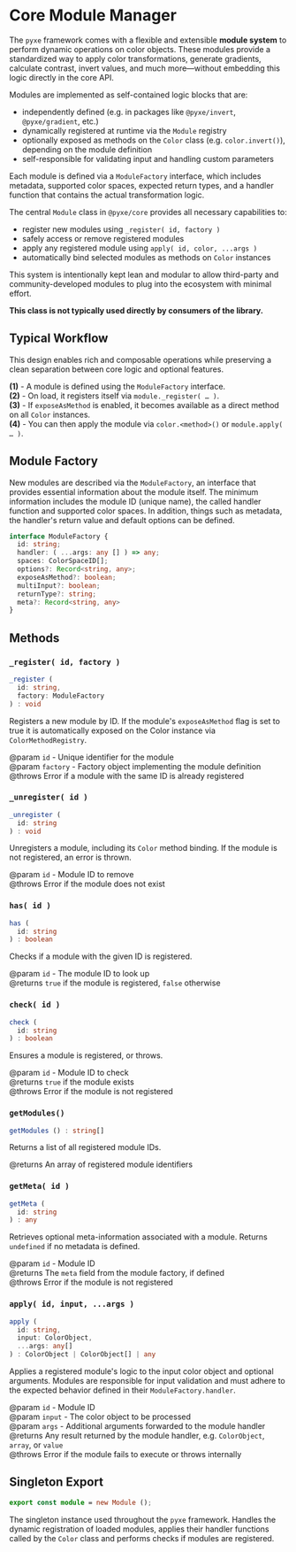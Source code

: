 # Core Module Manager

The `pyxe` framework comes with a flexible and extensible **module system** to perform dynamic operations on color objects. These modules provide a standardized way to apply color transformations, generate gradients, calculate contrast, invert values, and much more—without embedding this logic directly in the core API.

Modules are implemented as self-contained logic blocks that are:

- independently defined (e.g. in packages like `@pyxe/invert`, `@pyxe/gradient`, etc.)
- dynamically registered at runtime via the `Module` registry
- optionally exposed as methods on the `Color` class (e.g. `color.invert()`), depending on the module definition
- self-responsible for validating input and handling custom parameters

Each module is defined via a `ModuleFactory` interface, which includes metadata, supported color spaces, expected return types, and a handler function that contains the actual transformation logic.

The central `Module` class in `@pyxe/core` provides all necessary capabilities to:

- register new modules using `_register( id, factory )`
- safely access or remove registered modules
- apply any registered module using `apply( id, color, ...args )`
- automatically bind selected modules as methods on `Color` instances

This system is intentionally kept lean and modular to allow third-party and community-developed modules to plug into the ecosystem with minimal effort.

**This class is not typically used directly by consumers of the library.**

## Typical Workflow

This design enables rich and composable operations while preserving a clean separation between core logic and optional features.

**(1)** - A module is defined using the `ModuleFactory` interface.  
**(2)** - On load, it registers itself via `module._register( … )`.  
**(3)** - If `exposeAsMethod` is enabled, it becomes available as a direct method on all `Color` instances.  
**(4)** - You can then apply the module via `color.<method>()` or `module.apply( … )`.

## Module Factory

New modules are described via the `ModuleFactory`, an interface that provides essential information about the module itself. The minimum information includes the module ID (unique name), the called handler function and supported color spaces. In addition, things such as metadata, the handler's return value and default options can be defined.

```ts
interface ModuleFactory {
  id: string;
  handler: ( ...args: any [] ) => any;
  spaces: ColorSpaceID[];
  options?: Record<string, any>;
  exposeAsMethod?: boolean;
  multiInput?: boolean;
  returnType?: string;
  meta?: Record<string, any>
}
```

## Methods

### `_register( id, factory )`

```ts
_register (
  id: string,
  factory: ModuleFactory
) : void
```

Registers a new module by ID. If the module's `exposeAsMethod` flag is set to true it is automatically exposed on the Color instance via `ColorMethodRegistry`.

@param `id` - Unique identifier for the module  
@param `factory` - Factory object implementing the module definition  
@throws Error if a module with the same ID is already registered

### `_unregister( id )`

```ts
_unregister (
  id: string
) : void
```

Unregisters a module, including its `Color` method binding. If the module is not registered, an error is thrown.

@param `id` - Module ID to remove  
@throws Error if the module does not exist

### `has( id )`

```ts
has (
  id: string
) : boolean
```

Checks if a module with the given ID is registered.

@param `id` - The module ID to look up  
@returns `true` if the module is registered, `false` otherwise

### `check( id )`

```ts
check (
  id: string
) : boolean
```

Ensures a module is registered, or throws.

@param `id` - Module ID to check  
@returns `true` if the module exists  
@throws Error if the module is not registered

### `getModules()`

```ts
getModules () : string[]
```

Returns a list of all registered module IDs.

@returns An array of registered module identifiers

### `getMeta( id )`

```ts
getMeta (
  id: string
) : any
```

Retrieves optional meta-information associated with a module. Returns `undefined` if no metadata is defined.

@param `id` - Module ID  
@returns The `meta` field from the module factory, if defined  
@throws Error if the module is not registered

### `apply( id, input, ...args )`

```ts
apply (
  id: string,
  input: ColorObject,
  ...args: any[]
) : ColorObject | ColorObject[] | any
```

Applies a registered module's logic to the input color object and optional arguments. Modules are responsible for input validation and must adhere to the expected behavior defined in their `ModuleFactory.handler`.

@param `id` - Module ID  
@param `input` - The color object to be processed  
@param `args` - Additional arguments forwarded to the module handler  
@returns Any result returned by the module handler, e.g. `ColorObject`, `array`, or `value`  
@throws Error if the module fails to execute or throws internally

## Singleton Export

```ts
export const module = new Module ();
```

The singleton instance used throughout the `pyxe` framework. Handles the dynamic registration of loaded modules, applies their handler functions called by the `Color` class and performs checks if modules are registered.
